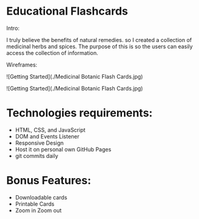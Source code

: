 
# Educational Flashcards

Intro:

I truly believe the benefits of natural remedies. so I created a collection of medicinal herbs and spices. The purpose of this is so the users can easily access the collection of information. 

Wireframes:

![Getting Started](./Medicinal Botanic Flash Cards.jpg)

![Getting Started](./Medicinal Botanic Flash Cards.jpg)



# Technologies requirements:

- HTML, CSS, and JavaScript
- DOM and Events Listener
- Responsive Design
- Host it on personal own GitHub Pages
- git commits daily


# Bonus Features:
- Downloadable cards
- Printable Cards
- Zoom in Zoom out





